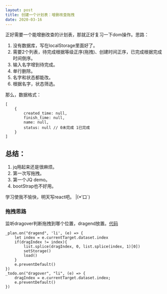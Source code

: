 ```yaml
---
layout: post
title: 创建一个计划表：增删改查拖拽
date: 2020-03-16
---
```

正好需要一个能增删改查的计划表，那就正好复习一下dom操作。思路：
1. 没有数据库，写在localStorage里面好了。
2. 需要2个列表，待完成根据等级正序(拖拽)、创建时间正序，已完成根据完成时间倒序。
3. 输入名字增到待完成。
4. 单行删除。
5. 名字和状态都能改。
6. 根据名字，状态筛选。

那么，数据格式：
```
[
    {
        created_time: null,
        finish_time: null,
        name: null,
        status: null // 0未完成 1已完成
    }
]
```

## 总结：
1. jq用起来还是很麻烦。
2. 第一次写拖拽。
3. 第一个JQ demo。
4. bootStrap也不好用。

学习使我不愉快，明天写react吧。
|(*′口`)
### 拖拽思路
监听dragover判断拖拽到哪个位置，dragend放置。[代码]({{site.url}}/plan/index.html)
```
_plan.on("dragend", 'li', (e) => {
    let index = e.currentTarget.dataset.index
    if(dragIndex != index){
        list.splice(dragIndex, 0, list.splice(index, 1)[0])
        setStorage()
        load()
    }
    e.preventDefault()
})
_todo.on("dragover", "li", (e) => {
    dragIndex = e.currentTarget.dataset.index;
    e.preventDefault()
})
```